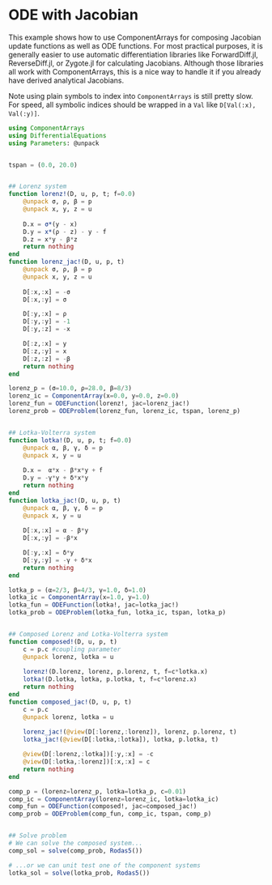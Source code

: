 # ODE with Jacobian

This example shows how to use ComponentArrays for composing Jacobian update functions as well as ODE functions. For most practical purposes, it is generally easier to use automatic differentiation libraries like ForwardDiff.jl, ReverseDiff.jl, or Zygote.jl for calculating Jacobians. Although those libraries all work with ComponentArrays, this is a nice way to handle it if you already have derived analytical Jacobians.

Note using plain symbols to index into `ComponentArrays` is still pretty slow. For speed, all symbolic indices should be wrapped in a `Val` like `D[Val(:x), Val(:y)]`.

```julia
using ComponentArrays
using DifferentialEquations
using Parameters: @unpack


tspan = (0.0, 20.0)


## Lorenz system
function lorenz!(D, u, p, t; f=0.0)
    @unpack σ, ρ, β = p
    @unpack x, y, z = u
    
    D.x = σ*(y - x)
    D.y = x*(ρ - z) - y - f
    D.z = x*y - β*z
    return nothing
end
function lorenz_jac!(D, u, p, t)
    @unpack σ, ρ, β = p
    @unpack x, y, z = u
    
    D[:x,:x] = -σ
    D[:x,:y] = σ

    D[:y,:x] = ρ
    D[:y,:y] = -1
    D[:y,:z] = -x

    D[:z,:x] = y
    D[:z,:y] = x
    D[:z,:z] = -β
    return nothing
end

lorenz_p = (σ=10.0, ρ=28.0, β=8/3)
lorenz_ic = ComponentArray(x=0.0, y=0.0, z=0.0)
lorenz_fun = ODEFunction(lorenz!, jac=lorenz_jac!)
lorenz_prob = ODEProblem(lorenz_fun, lorenz_ic, tspan, lorenz_p)


## Lotka-Volterra system
function lotka!(D, u, p, t; f=0.0)
    @unpack α, β, γ, δ = p
    @unpack x, y = u
    
    D.x =  α*x - β*x*y + f
    D.y = -γ*y + δ*x*y
    return nothing
end
function lotka_jac!(D, u, p, t)
    @unpack α, β, γ, δ = p
    @unpack x, y = u
    
    D[:x,:x] = α - β*y
    D[:x,:y] = -β*x

    D[:y,:x] = δ*y
    D[:y,:y] = -γ + δ*x
    return nothing
end

lotka_p = (α=2/3, β=4/3, γ=1.0, δ=1.0)
lotka_ic = ComponentArray(x=1.0, y=1.0)
lotka_fun = ODEFunction(lotka!, jac=lotka_jac!)
lotka_prob = ODEProblem(lotka_fun, lotka_ic, tspan, lotka_p)


## Composed Lorenz and Lotka-Volterra system
function composed!(D, u, p, t)
    c = p.c #coupling parameter
    @unpack lorenz, lotka = u
    
    lorenz!(D.lorenz, lorenz, p.lorenz, t, f=c*lotka.x)
    lotka!(D.lotka, lotka, p.lotka, t, f=c*lorenz.x)
    return nothing
end
function composed_jac!(D, u, p, t)
    c = p.c
    @unpack lorenz, lotka = u
    
    lorenz_jac!(@view(D[:lorenz,:lorenz]), lorenz, p.lorenz, t)
    lotka_jac!(@view(D[:lotka,:lotka]), lotka, p.lotka, t)

    @view(D[:lorenz,:lotka])[:y,:x] = -c
    @view(D[:lotka,:lorenz])[:x,:x] = c
    return nothing
end

comp_p = (lorenz=lorenz_p, lotka=lotka_p, c=0.01)
comp_ic = ComponentArray(lorenz=lorenz_ic, lotka=lotka_ic)
comp_fun = ODEFunction(composed!, jac=composed_jac!)
comp_prob = ODEProblem(comp_fun, comp_ic, tspan, comp_p)


## Solve problem
# We can solve the composed system...
comp_sol = solve(comp_prob, Rodas5())

# ...or we can unit test one of the component systems
lotka_sol = solve(lotka_prob, Rodas5())
```